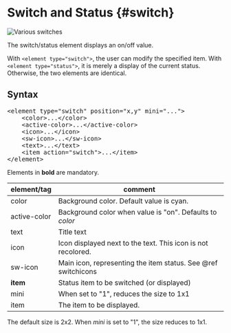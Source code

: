 # Switch and Status {#switch}

![Various switches](switch.png)

The switch/status element displays an on/off value.

With ```<element type="switch">```, the user can modify the specified item. With ```<element type="status">```, it is merely a display of the 
current status. Otherwise, the two elements are identical.

## Syntax

<pre>
&lt;element type="switch" position="x,y" mini="..."&gt;
    &lt;color&gt;...&lt;/color&gt;
    &lt;active-color&gt;...&lt;/active-color&gt;
    &lt;icon&gt;...&lt;/icon&gt;
	&lt;sw-icon&gt;...&lt;/sw-icon&gt;
    &lt;text&gt;...&lt;/text&gt;
	&lt;item action="switch"&gt;...&lt;/item&gt;
&lt;/element&gt;
</pre>

Elements in **bold** are mandatory.

| element/tag      | comment                                                                                                                      |
|------------------|------------------------------------------------------------------------------------------------------------------------------|
| color            | Background color. Default value is cyan.                                                                                     |
| active-color     | Background color when value is "on". Defaults to *color*                                                                     |
| text             | Title text                                                                                                                   |
| icon             | Icon displayed next to the text. This icon is not recolored.                                                                 |
| sw-icon          | Main icon, representing the item status. See @ref switchicons                                                                |
| **item**         | Status item to be switched (or displayed)                                                                                    | 
| mini             | When set to "1", reduces the size to 1x1                                                                                     | 
| item             | The item to be displayed.                                                                                                    | 

The default size is 2x2. When *mini* is set to "1", the size reduces to 1x1.